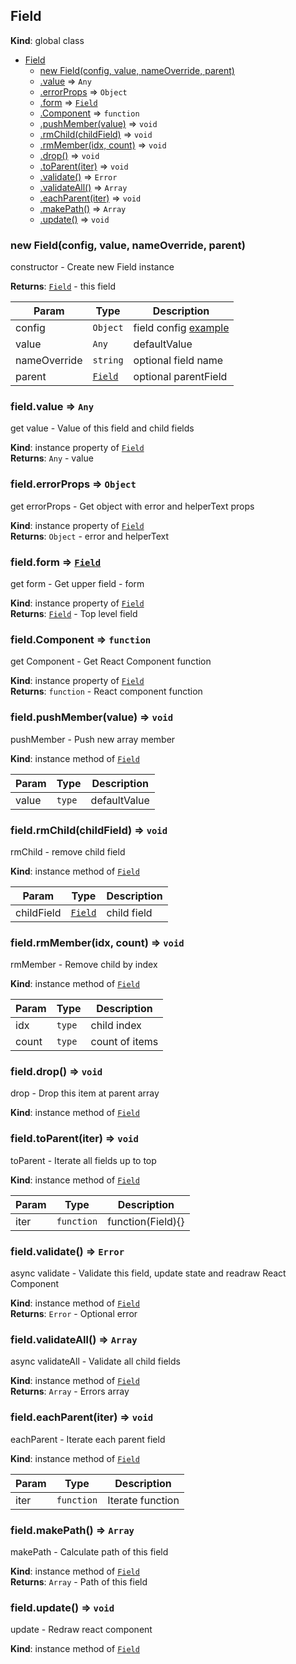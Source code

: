 <a name="Field"></a>

## Field
**Kind**: global class  

* [Field](#Field)
    * [new Field(config, value, nameOverride, parent)](#new_Field_new)
    * [.value](#Field+value) ⇒ <code>Any</code>
    * [.errorProps](#Field+errorProps) ⇒ <code>Object</code>
    * [.form](#Field+form) ⇒ [<code>Field</code>](#Field)
    * [.Component](#Field+Component) ⇒ <code>function</code>
    * [.pushMember(value)](#Field+pushMember) ⇒ <code>void</code>
    * [.rmChild(childField)](#Field+rmChild) ⇒ <code>void</code>
    * [.rmMember(idx, count)](#Field+rmMember) ⇒ <code>void</code>
    * [.drop()](#Field+drop) ⇒ <code>void</code>
    * [.toParent(iter)](#Field+toParent) ⇒ <code>void</code>
    * [.validate()](#Field+validate) ⇒ <code>Error</code>
    * [.validateAll()](#Field+validateAll) ⇒ <code>Array</code>
    * [.eachParent(iter)](#Field+eachParent) ⇒ <code>void</code>
    * [.makePath()](#Field+makePath) ⇒ <code>Array</code>
    * [.update()](#Field+update) ⇒ <code>void</code>

<a name="new_Field_new"></a>

### new Field(config, value, nameOverride, parent)
constructor - Create new Field instance

**Returns**: [<code>Field</code>](#Field) - this field  

| Param | Type | Description |
| --- | --- | --- |
| config | <code>Object</code> | field config [example](Config.md) |
| value | <code>Any</code> | defaultValue |
| nameOverride | <code>string</code> | optional field name |
| parent | [<code>Field</code>](#Field) | optional parentField |

<a name="Field+value"></a>

### field.value ⇒ <code>Any</code>
get value - Value of this field and child fields

**Kind**: instance property of [<code>Field</code>](#Field)  
**Returns**: <code>Any</code> - value  
<a name="Field+errorProps"></a>

### field.errorProps ⇒ <code>Object</code>
get errorProps - Get object with error and helperText props

**Kind**: instance property of [<code>Field</code>](#Field)  
**Returns**: <code>Object</code> - error and helperText  
<a name="Field+form"></a>

### field.form ⇒ [<code>Field</code>](#Field)
get form - Get upper field - form

**Kind**: instance property of [<code>Field</code>](#Field)  
**Returns**: [<code>Field</code>](#Field) - Top level field  
<a name="Field+Component"></a>

### field.Component ⇒ <code>function</code>
get Component - Get React Component function

**Kind**: instance property of [<code>Field</code>](#Field)  
**Returns**: <code>function</code> - React component function  
<a name="Field+pushMember"></a>

### field.pushMember(value) ⇒ <code>void</code>
pushMember - Push new array member

**Kind**: instance method of [<code>Field</code>](#Field)  

| Param | Type | Description |
| --- | --- | --- |
| value | <code>type</code> | defaultValue |

<a name="Field+rmChild"></a>

### field.rmChild(childField) ⇒ <code>void</code>
rmChild - remove child field

**Kind**: instance method of [<code>Field</code>](#Field)  

| Param | Type | Description |
| --- | --- | --- |
| childField | [<code>Field</code>](#Field) | child field |

<a name="Field+rmMember"></a>

### field.rmMember(idx, count) ⇒ <code>void</code>
rmMember - Remove child by index

**Kind**: instance method of [<code>Field</code>](#Field)  

| Param | Type | Description |
| --- | --- | --- |
| idx | <code>type</code> | child index |
| count | <code>type</code> | count of items |

<a name="Field+drop"></a>

### field.drop() ⇒ <code>void</code>
drop - Drop this item at parent array

**Kind**: instance method of [<code>Field</code>](#Field)  
<a name="Field+toParent"></a>

### field.toParent(iter) ⇒ <code>void</code>
toParent - Iterate all fields up to top

**Kind**: instance method of [<code>Field</code>](#Field)  

| Param | Type | Description |
| --- | --- | --- |
| iter | <code>function</code> | function(Field){} |

<a name="Field+validate"></a>

### field.validate() ⇒ <code>Error</code>
async validate - Validate this field, update state and readraw React Component

**Kind**: instance method of [<code>Field</code>](#Field)  
**Returns**: <code>Error</code> - Optional error  
<a name="Field+validateAll"></a>

### field.validateAll() ⇒ <code>Array</code>
async validateAll - Validate all child fields

**Kind**: instance method of [<code>Field</code>](#Field)  
**Returns**: <code>Array</code> - Errors array  
<a name="Field+eachParent"></a>

### field.eachParent(iter) ⇒ <code>void</code>
eachParent - Iterate each parent field

**Kind**: instance method of [<code>Field</code>](#Field)  

| Param | Type | Description |
| --- | --- | --- |
| iter | <code>function</code> | Iterate function |

<a name="Field+makePath"></a>

### field.makePath() ⇒ <code>Array</code>
makePath - Calculate path of this field

**Kind**: instance method of [<code>Field</code>](#Field)  
**Returns**: <code>Array</code> - Path of this field  
<a name="Field+update"></a>

### field.update() ⇒ <code>void</code>
update - Redraw react component

**Kind**: instance method of [<code>Field</code>](#Field)  
